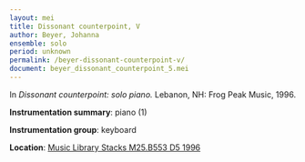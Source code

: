 ```yaml
---
layout: mei
title: Dissonant counterpoint, V
author: Beyer, Johanna
ensemble: solo 
period: unknown
permalink: /beyer-dissonant-counterpoint-v/
document: beyer_dissonant_counterpoint_5.mei
---
```


In *Dissonant counterpoint: solo piano.* Lebanon, NH: Frog Peak Music, 1996.

**Instrumentation summary**: piano (1)

**Instrumentation group**: keyboard

**Location**: <a href="https://tufts.primo.exlibrisgroup.com/permalink/01TUN_INST/1kc9gia/alma991009589829703851" target="_blank">Music Library Stacks M25.B553 D5 1996</a>
